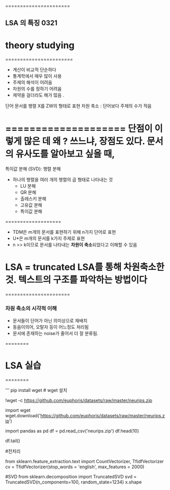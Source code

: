 ======================
## LSA 의 특징 0321 
# theory studying
=======================

- 계산이 비교적 단순하다
- 통계학에서 매우 많이 사용
- 주제의 해석이 어려움 
- 차원의 수를 정하기 어려움
- 제약을 걸더라도 해가 많음 . 

단어 문서를 행렬 X를 ZW의 형태로 표현 
차원 축소 : 단어보다 주제의 수가 적음

====================
단점이 이렇게 많은 데 왜 ? 쓰느냐, 장점도 있다. 문서의 유사도를 알아보고 싶을 때, 
==============

특이값 분해 (SVD): 행렬 분해 

- 하나의 행렬을 여러 개의 행렬의 곱 형태로 나타내는 것
    - LU 분해
    - QR 분해 
    - 촐레스키 분해
    - 고유값 분해
    - 특이값 분해 

===================
* TDM은 m개의 문서를 표현하기 위해 n가지 단어로 표현
* U*은 m개의 문서를 k가지 주제로 표현
* n >> k이므로 문서를 나타내는 **차원이 축소**되었다고 이해할 수 있음 

# **LSA = truncated LSA를 통해 차원축소한 것. 텍스트의 구조를 파악하는 방법이다** 
======================

### 차원 축소의 시각적 이해 
- 문서들이 단어가 아닌 의미상으로 재배치
- 동음이의어, 오탈자 등이 어느정도 처리됨
- 문서에 존재하는 noise가 줄어서 더 잘 분류됨. 

========
# LSA 실습 
========

''' 
pip install wget # wget 설치 

!wget -c https://github.com/euphoris/datasets/raw/master/neurips.zip

import wget
wget.download('https://github.com/euphoris/datasets/raw/master/neurips.zip')

import pandas as pd
df = pd.read_csv('neurips.zip')
df.head(10)

df.tail()

#전처리 

from sklearn.feature_extraction.text import CountVectorizer, TfidfVectorizer
cv = TfidfVectorizer(stop_words = 'english', max_features = 2000)

#SVD
from sklearn.decomposition import TruncatedSVD
svd = TruncatedSVD(n_components=100, random_state=1234)
x.shape




